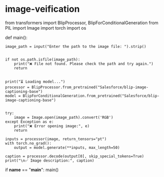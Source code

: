 # image-veification
from transformers import BlipProcessor, BlipForConditionalGeneration
from PIL import Image
import torch
import os

def main():
   
    image_path = input("Enter the path to the image file: ").strip()

    
    if not os.path.isfile(image_path):
        print("❌ File not found. Please check the path and try again.")
        return

    
    print("⏳ Loading model...")
    processor = BlipProcessor.from_pretrained("Salesforce/blip-image-captioning-base")
    model = BlipForConditionalGeneration.from_pretrained("Salesforce/blip-image-captioning-base")

   
    try:
        image = Image.open(image_path).convert('RGB')
    except Exception as e:
        print("❌ Error opening image:", e)
        return

    inputs = processor(image, return_tensors="pt")
    with torch.no_grad():
        output = model.generate(**inputs, max_length=50)

    caption = processor.decode(output[0], skip_special_tokens=True)
    print("\n✅ Image description:", caption)

if __name__ == "__main__":
    main()
